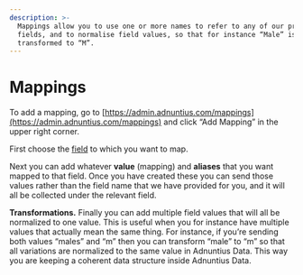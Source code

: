 ```yaml
---
description: >-
  Mappings allow you to use one or more names to refer to any of our pre-defined
  fields, and to normalise field values, so that for instance “Male” is
  transformed to “M”.
---
```


# Mappings

To add a mapping, go to [https://admin.adnuntius.com/mappings](https://admin.adnuntius.com/mappings) and click “Add Mapping” in the upper right corner. 

First choose the [field](fields.md) to which you want to map. 

Next you can add whatever **value** \(mapping\) and **aliases** that you want mapped to that field. Once you have created these you can send those values rather than the field name that we have provided for you, and it will all be collected under the relevant field.

**Transformations.** Finally you can add multiple field values that will all be normalized to one value. This is useful when you for instance have multiple values that actually mean the same thing. For instance, if you’re sending both values “males” and “m” then you can transform “male” to “m” so that all variations are normalized to the same value in Adnuntius Data. This way you are keeping a coherent data structure inside Adnuntius Data.

